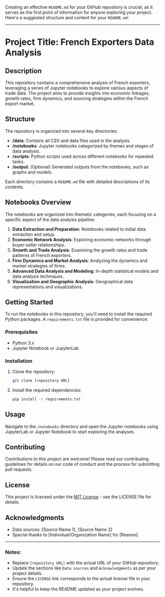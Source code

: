 Creating an effective `README.md` for your GitHub repository is crucial, as it serves as the first point of information for anyone exploring your project. Here's a suggested structure and content for your `README.md`:

---

# Project Title: French Exporters Data Analysis

## Description
This repository contains a comprehensive analysis of French exporters, leveraging a series of Jupyter notebooks to explore various aspects of trade data. The project aims to provide insights into economic linkages, growth rates, firm dynamics, and sourcing strategies within the French export market.

## Structure
The repository is organized into several key directories:

- **/data**: Contains all CSV and data files used in the analysis.
- **/notebooks**: Jupyter notebooks categorized by themes and stages of data analysis.
- **/scripts**: Python scripts used across different notebooks for repeated tasks.
- **/output**: (Optional) Generated outputs from the notebooks, such as graphs and models.

Each directory contains a `README.md` file with detailed descriptions of its contents.

## Notebooks Overview
The notebooks are organized into thematic categories, each focusing on a specific aspect of the data analysis pipeline:

1. **Data Extraction and Preparation**: Notebooks related to initial data extraction and setup.
2. **Economic Network Analysis**: Exploring economic networks through buyer-seller relationships.
3. **Growth and Trade Analysis**: Examining the growth rates and trade patterns of French exporters.
4. **Firm Dynamics and Market Analysis**: Analyzing the dynamics and market strategies of firms.
5. **Advanced Data Analysis and Modeling**: In-depth statistical models and data analysis techniques.
6. **Visualization and Geographic Analysis**: Geographical data representations and visualizations.

## Getting Started
To run the notebooks in this repository, you'll need to install the required Python packages. A `requirements.txt` file is provided for convenience.

### Prerequisites
- Python 3.x
- Jupyter Notebook or JupyterLab

### Installation
1. Clone the repository:
   ```bash
   git clone [repository URL]
   ```
2. Install the required dependencies:
   ```bash
   pip install -r requirements.txt
   ```

## Usage
Navigate to the `/notebooks` directory and open the Jupyter notebooks using JupyterLab or Jupyter Notebook to start exploring the analyses.

## Contributing
Contributions to this project are welcome! Please read our contributing guidelines for details on our code of conduct and the process for submitting pull requests.

## License
This project is licensed under the [MIT License](LICENSE) - see the LICENSE file for details.

## Acknowledgments
- Data sources: [Source Name 1], [Source Name 2]
- Special thanks to [Individual/Organization Name] for [Reason].

---

### Notes:
- Replace `[repository URL]` with the actual URL of your GitHub repository.
- Update the sections like `Data sources` and `Acknowledgments` as per your project details.
- Ensure the `LICENSE` link corresponds to the actual license file in your repository.
- It's helpful to keep the README updated as your project evolves.
